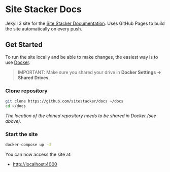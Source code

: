 # Site Stacker Docs

Jekyll 3 site for the [Site Stacker Documentation](http://docs.sitestacker.com). Uses GitHub Pages to build the site automatically on every push.

## Get Started

To run the site locally and be able to make changes, the easiest way is to use [Docker](https://www.docker.com/).

> IMPORTANT: Make sure you shared your drive in **Docker Settings -> Shared Drives**.

### Clone repository

```sh
git clone https://github.com/sitestacker/docs ~/docs
cd ~/docs
```

*The location of the cloned repository needs to be shared in Docker (see above).*

### Start the site

```sh
docker-compose up -d
```

You can now access the site at:

- <http://localhost:4000>
